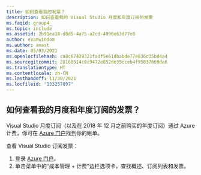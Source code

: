 ```yaml
---
title: 如何查看我的发票？
description: 如何查看我的 Visual Studio 月度和年度订阅的发票
ms.faqid: group4_
ms.topic: include
ms.assetid: 2b91ea18-d8d5-4a75-a2cd-4996e63d77e8
author: evanwindom
ms.author: amast
ms.date: 05/03/2021
ms.openlocfilehash: ca8c67429321fadf5e61dbabde77e836c35bd4a4
ms.sourcegitcommit: 28168514c0c9472e852de35cceb4f95837669da6
ms.translationtype: HT
ms.contentlocale: zh-CN
ms.lasthandoff: 11/30/2021
ms.locfileid: "133257897"
---
```

## <a name="how-do-i-view-my-invoice-for-monthly-and-annual-subscriptions"></a>如何查看我的月度和年度订阅的发票？

Visual Studio 月度订阅（以及在 2018 年 12 月之前购买的年度订阅）通过 Azure 计费，你可在 [Azure 门户](https://portal.azure.com/)找到你的帐单。 

查看 Visual Studio 订阅发票：
1. 登录 [Azure 门户](https://portal.azure.com/)。 
0. 单击菜单中的“成本管理 + 计费”边栏选项卡，查找概述、订阅列表和发票。 